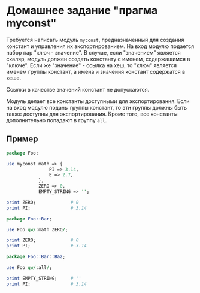 Домашнее задание "прагма myconst"
===================================

Требуется написать модуль `myconst`, предназначенный для создания констант и управления их экспортированием. На вход модулю подается набор пар "ключ - значение".
В случае, если "значением" является скаляр, модуль должен создать константу с именем, содержащимся в "ключе". Если же "значение" - ссылка на хеш, то "ключ"
является именем группы констант, а имена и значения констант содержатся в хеше.

Ссылки в качестве значений констант не допускаются.

Модуль делает все константы доступными для экспортирования. Если на вход модулю поданы группы констант, то эти группы должны быть также доступны для экспортирования.
Кроме того, все константы дополнительно попадают в группу `all`.


Пример
------

```perl
package Foo;

use myconst math => {
                PI => 3.14,
                E => 2.7,
            },
            ZERO => 0,
            EMPTY_STRING => '';

print ZERO;             # 0
print PI;               # 3.14
```

```perl
package Foo::Bar;

use Foo qw/:math ZERO/;

print ZERO;             # 0
print PI;               # 3.14
```

```perl
package Foo::Bar::Baz;

use Foo qw/:all/;

print EMPTY_STRING;     # ''
print PI;               # 3.14
```
